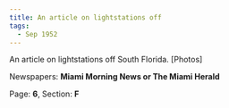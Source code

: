 ```yaml
---  
title: An article on lightstations off  
tags:  
  - Sep 1952  
---  
```

  
An article on lightstations off South Florida. [Photos]  
  
Newspapers: **Miami Morning News or The Miami Herald**  
  
Page: **6**, Section: **F** 
